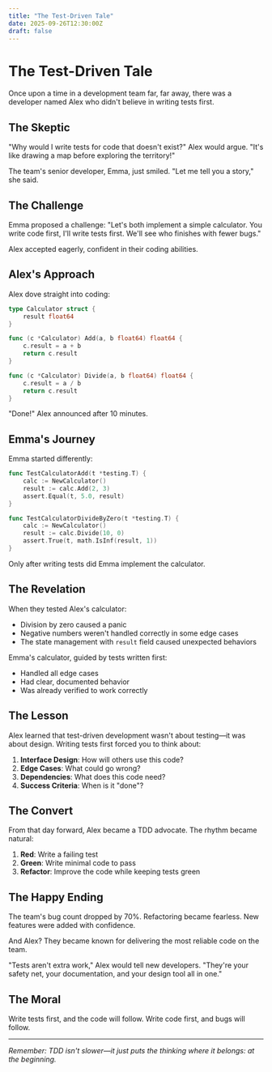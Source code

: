 ```yaml
---
title: "The Test-Driven Tale"
date: 2025-09-26T12:30:00Z
draft: false
---
```


# The Test-Driven Tale

Once upon a time in a development team far, far away, there was a developer named Alex who didn't believe in writing tests first.

## The Skeptic

"Why would I write tests for code that doesn't exist?" Alex would argue. "It's like drawing a map before exploring the territory!"

The team's senior developer, Emma, just smiled. "Let me tell you a story," she said.

## The Challenge

Emma proposed a challenge: "Let's both implement a simple calculator. You write code first, I'll write tests first. We'll see who finishes with fewer bugs."

Alex accepted eagerly, confident in their coding abilities.

## Alex's Approach

Alex dove straight into coding:

```go
type Calculator struct {
    result float64
}

func (c *Calculator) Add(a, b float64) float64 {
    c.result = a + b
    return c.result
}

func (c *Calculator) Divide(a, b float64) float64 {
    c.result = a / b
    return c.result
}
```

"Done!" Alex announced after 10 minutes.

## Emma's Journey

Emma started differently:

```go
func TestCalculatorAdd(t *testing.T) {
    calc := NewCalculator()
    result := calc.Add(2, 3)
    assert.Equal(t, 5.0, result)
}

func TestCalculatorDivideByZero(t *testing.T) {
    calc := NewCalculator()
    result := calc.Divide(10, 0)
    assert.True(t, math.IsInf(result, 1))
}
```

Only after writing tests did Emma implement the calculator.

## The Revelation

When they tested Alex's calculator:
- Division by zero caused a panic
- Negative numbers weren't handled correctly in some edge cases
- The state management with `result` field caused unexpected behaviors

Emma's calculator, guided by tests written first:
- Handled all edge cases
- Had clear, documented behavior
- Was already verified to work correctly

## The Lesson

Alex learned that test-driven development wasn't about testing—it was about design. Writing tests first forced you to think about:

1. **Interface Design**: How will others use this code?
2. **Edge Cases**: What could go wrong?
3. **Dependencies**: What does this code need?
4. **Success Criteria**: When is it "done"?

## The Convert

From that day forward, Alex became a TDD advocate. The rhythm became natural:

1. **Red**: Write a failing test
2. **Green**: Write minimal code to pass
3. **Refactor**: Improve the code while keeping tests green

## The Happy Ending

The team's bug count dropped by 70%. Refactoring became fearless. New features were added with confidence.

And Alex? They became known for delivering the most reliable code on the team.

"Tests aren't extra work," Alex would tell new developers. "They're your safety net, your documentation, and your design tool all in one."

## The Moral

Write tests first, and the code will follow. Write code first, and bugs will follow.

---

*Remember: TDD isn't slower—it just puts the thinking where it belongs: at the beginning.*